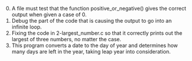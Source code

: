0. A  file must test that the function positive_or_negative() gives the correct output when given a case of 0.
1. Debug the part of the code that is causing the output to go into an infinite loop.
2. Fixing the code in 2-largest_number.c so that it correctly prints out the largest of three numbers, no matter the case.
3. This program converts a date to the day of year and determines how many days are left in the year, taking leap year into consideration.
